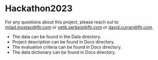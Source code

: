 # Hackathon2023
For any questions about this project, please reach out to milad.mostavi@ftr.com or yetik.serbest@ftr.com or david.curran@ftr.com.

- The data can be found in the Data directory.
- Project description can be found in Docs directory.
- The evaluation criteria can be found in Docs directory.
- The data dictionary can be found in Docs directory.

